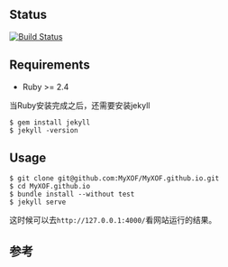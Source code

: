 ## Status

[![Build Status](https://travis-ci.org/MyXOF/MyXOF.github.io.svg?branch=master)](https://travis-ci.org/MyXOF/MyXOF.github.io)

## Requirements

* Ruby >= 2.4

当Ruby安装完成之后，还需要安装jekyll

```shell
$ gem install jekyll
$ jekyll -version
```

## Usage

```shell
$ git clone git@github.com:MyXOF/MyXOF.github.io.git
$ cd MyXOF.github.io
$ bundle install --without test
$ jekyll serve
```

这时候可以去`http://127.0.0.1:4000/`看网站运行的结果。

## 参考
